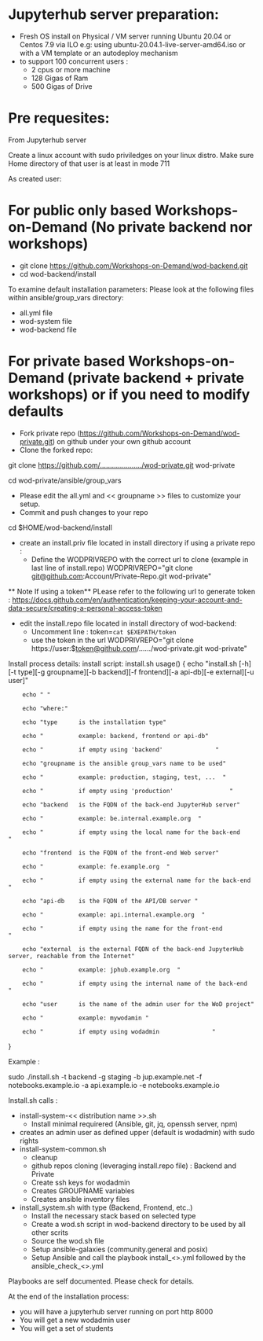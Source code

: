 # Jupyterhub server preparation:
* Fresh OS install on Physical / VM  server running Ubuntu 20.04 or Centos 7.9 via ILO e.g: using ubuntu-20.04.1-live-server-amd64.iso or with a VM template or an autodeploy mechanism
* to support 100 concurrent users :
  * 2 cpus or more machine
  *  128 Gigas of Ram
  * 500 Gigas of Drive



# Pre requesites: 
From Jupyterhub server

Create a linux  account with sudo priviledges on your linux distro.
Make sure Home directory of that user is at least in mode 711

As created user:

# For public only based Workshops-on-Demand (No private backend nor workshops)

* git clone https://github.com/Workshops-on-Demand/wod-backend.git
* cd wod-backend/install

To examine default installation parameters: Please look at the following files within ansible/group_vars directory:
  *  all.yml file
  *  wod-system file
  *  wod-backend file
 
# For private based Workshops-on-Demand (private backend + private workshops) or if you need to modify defaults
* Fork private repo (https://github.com/Workshops-on-Demand/wod-private.git) on github under your own github account
* Clone the forked repo:

git clone https://github.com/...................../wod-private.git wod-private

cd wod-private/ansible/group_vars
* Please edit the all.yml and << groupname >> files to customize your setup.
* Commit and push changes to your repo

cd $HOME/wod-backend/install
* create an install.priv file located in install directory if using a private repo :
  * Define the WODPRIVREPO with the correct url to clone (example in last line of install.repo)
WODPRIVREPO="git clone git@github.com:Account/Private-Repo.git wod-private"

** Note If using a token**
 PLease refer to the following url to generate token :
https://docs.github.com/en/authentication/keeping-your-account-and-data-secure/creating-a-personal-access-token
* edit the install.repo file located in install directory of wod-backend:
  * Uncomment line :  token=`cat $EXEPATH/token`
  * use the token in the url
  WODPRIVREPO="git clone https://user:$token@github.com/....../wod-private.git wod-private"
 
Install process details:
install script: install.sh
usage() {
        echo "install.sh [-h][-t type][-g groupname][-b backend][-f frontend][-a api-db][-e external][-u user]"
        
        echo " "
        
        echo "where:"
        
        echo "type      is the installation type"
        
        echo "          example: backend, frontend or api-db"
        
        echo "          if empty using 'backend'               "
        
        echo "groupname is the ansible group_vars name to be used"
        
        echo "          example: production, staging, test, ...  "
        
        echo "          if empty using 'production'                "
        
        echo "backend   is the FQDN of the back-end JupyterHub server"
        
        echo "          example: be.internal.example.org  "
        
        echo "          if empty using the local name for the back-end                "
        
        echo "frontend  is the FQDN of the front-end Web server"
        
        echo "          example: fe.example.org  "
        
        echo "          if empty using the external name for the back-end                "
        
        echo "api-db    is the FQDN of the API/DB server "
        
        echo "          example: api.internal.example.org  "
        
        echo "          if empty using the name for the front-end                "
        
        echo "external  is the external FQDN of the back-end JupyterHub server, reachable from the Internet"
        
        echo "          example: jphub.example.org  "
        
        echo "          if empty using the internal name of the back-end                "
        
        echo "user      is the name of the admin user for the WoD project"
        
        echo "          example: mywodamin "
          
        echo "          if empty using wodadmin               "
}

Example : 

sudo ./install.sh -t backend -g staging -b jup.example.net -f notebooks.example.io -a api.example.io -e notebooks.example.io


Install.sh calls :
* install-system-<< distribution name >>.sh
  * Install minimal requirered (Ansible, git, jq, openssh server, npm)
* creates an admin user as defined upper (default is wodadmin) with sudo rights
* install-system-common.sh
  * cleanup 
  * github repos cloning  (leveraging install.repo file) : Backend and Private
  * Create ssh keys for wodadmin
  * Creates GROUPNAME variables
  * Creates ansible inventory files
* install_system.sh with type (Backend, Frontend, etc..)
  * Install the necessary stack based on selected type
  * Create a wod.sh script in wod-backend directory to be used by all other scrits
  * Source the wod.sh file
  * Setup ansible-galaxies (community.general and posix)
  * Setup Ansible and call the playbook  install_<<TYPE>>.yml followed by the ansible_check_<<TYPE>>.yml

 Playbooks are self documented. Please check for details.


At the end of the installation process:
 * you will have a jupyterhub server running on port http 8000 
 * You will get a new wodadmin user
 * You will get a set of students



